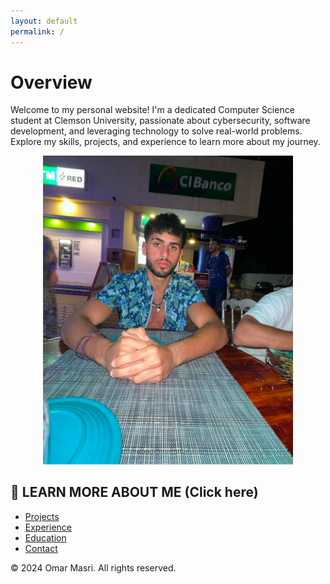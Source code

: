 ```yaml
---
layout: default
permalink: /
---
```


<head>
    <link rel="stylesheet" type="text/css" href="assets/css/styles.css">
</head>

# **Overview**

Welcome to my personal website! I'm a dedicated Computer Science student at Clemson University, passionate about cybersecurity, software development, and leveraging technology to solve real-world problems. Explore my skills, projects, and experience to learn more about my journey.
<div align="center">
    <img src="profile-pic.jpg" alt="Profile Picture" width="400" />
</div>

## 📱 **LEARN MORE ABOUT ME (Click here)**
- [Projects](docs/projects.md)  
- [Experience](docs/experience.md)  
- [Education](docs/education.md)  
- [Contact](docs/contact.md)  

&copy; 2024 Omar Masri. All rights reserved.
